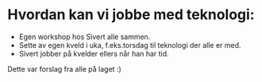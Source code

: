 # Hvordan kan vi jobbe med teknologi: 
- Egen workshop hos Sivert alle sammen. 
- Sette av egen kveld i uka, f.eks.torsdag til teknologi der alle er med. 
- Sivert jobber på kvelder ellers når han har tid. 

Dette var forslag fra alle på laget :)